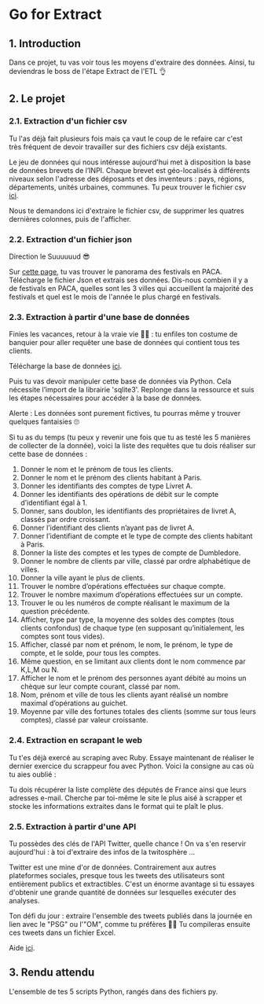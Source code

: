# Go for Extract 

## 1. Introduction
Dans ce projet, tu vas voir tous les moyens d'extraire des données. Ainsi, tu deviendras le boss de l'étape Extract de l'ETL 👌

## 2. Le projet

### 2.1. Extraction d'un fichier csv
Tu l'as déjà fait plusieurs fois mais ça vaut le coup de le refaire car c'est très fréquent de devoir travailler sur des fichiers csv déjà existants. 

Le jeu de données qui nous intéresse aujourd'hui met à disposition la base de données brevets de l’INPI. Chaque brevet est géo-localisés à différents niveaux selon l'adresse des déposants et des inventeurs : pays, régions, départements, unités urbaines, communes. Tu peux trouver le fichier csv [ici](https://drive.google.com/file/d/1sJysh-DSbystXz6rVz-nEzx4uQJZQhgN/view?usp=sharing).

Nous te demandons ici d'extraire le fichier csv, de supprimer les quatres dernières colonnes, puis de l'afficher.

### 2.2. Extraction d'un fichier json
Direction le Suuuuuud 😎

Sur [cette page](https://trouver.datasud.fr/dataset/panorama-des-festivals), tu vas trouver le panorama des festivals en PACA. Télécharge le fichier Json et extrais ses données.
Dis-nous combien il y a de festivals en PACA, quelles sont les 3 villes qui accueillent la majorité des festivals et quel est le mois de l'année le plus chargé en festivals.

### 2.3. Extraction à partir d'une base de données
Finies les vacances, retour à la vraie vie 💼💼 : tu enfiles ton costume de banquier pour aller requêter une base de données qui contient tous tes clients.

Télécharge la base de données [ici](http://alain.troesch.free.fr/2017/Fichiers/py066-ma_banque.db).

Puis tu vas devoir manipuler cette base de données via Python. Cela nécessite l’import de la librairie 'sqlite3'. Replonge dans la ressource et suis les étapes nécessaires pour accéder à la base de données. 

Alerte : Les données sont purement fictives, tu pourras même y trouver quelques fantaisies 🙄

Si tu as du temps (tu peux y revenir une fois que tu as testé les 5 manières de collecter de la donnée), voici la liste des requêtes que tu dois réaliser sur cette base de données : 

1. Donner le nom et le prénom de tous les clients.
2. Donner le nom et le prénom des clients habitant à Paris.
3. Donner les identifiants des comptes de type Livret A.
4. Donner les identifiants des opérations de débit sur le compte d’identifiant égal à 1.
5. Donner, sans doublon, les identifiants des propriétaires de livret A, classés par ordre croissant.
6. Donner l’identifiant des clients n’ayant pas de livret A.
7. Donner l’identifiant de compte et le type de compte des clients habitant à Paris.
8. Donner la liste des comptes et les types de compte de Dumbledore.
9. Donner le nombre de clients par ville, classé par ordre alphabétique de villes.
10. Donner la ville ayant le plus de clients.
11. Trouver le nombre d’opérations effectuées sur chaque compte.
12. Trouver le nombre maximum d’opérations effectuées sur un compte.
13. Trouver le ou les numéros de compte réalisant le maximum de la question précédente.
14. Afficher, type par type, la moyenne des soldes des comptes (tous clients confondus) de chaque type (en supposant qu’initialement, les comptes sont tous vides).
15. Afficher, classé par nom et prénom, le nom, le prénom, le type de compte, et le solde, pour tous les comptes.
16. Même question, en se limitant aux clients dont le nom commence par K,L,M ou N.
17. Afficher le nom et le prénom des personnes ayant débité au moins un chèque sur leur compte courant, classé par nom.
18. Nom, prénom et ville de tous les clients ayant réalisé un nombre maximal d’opérations au guichet.
19. Moyenne par ville des fortunes totales des clients (somme sur tous leurs comptes), classé par valeur croissante.


### 2.4. Extraction en scrapant le web

Tu t'es déjà exercé au scraping avec Ruby. Essaye maintenant de réaliser le dernier exercice du scrappeur fou avec Python. Voici la consigne au cas où tu aies oublié : 

Tu dois récupérer la liste complète des députés de France ainsi que leurs adresses e-mail. Cherche par toi-même le site le plus aisé à scrapper et stocke les informations extraites dans le format qui te plaît le plus.


### 2.5. Extraction à partir d'une API

Tu possèdes des clés de l'API Twitter, quelle chance ! On va s'en reservir aujourd'hui : à toi d'extraire des infos de la twitosphère ...

Twitter est une mine d'or de données. Contrairement aux autres plateformes sociales, presque tous les tweets des utilisateurs sont entièrement publics et extractibles. C'est un énorme avantage si tu essayes d'obtenir une grande quantité de données sur lesquelles exécuter des analyses.

Ton défi du jour : extraire l'ensemble des tweets publiés dans la journée en lien avec le "PSG" ou l'"OM", comme tu préfères 🙂🙃 Tu compileras ensuite ces tweets dans un fichier Excel.

Aide [ici](https://www.youtube.com/watch?v=FHV8iQSy_XM).


## 3. Rendu attendu
L'ensemble de tes 5 scripts Python, rangés dans des fichiers py.
